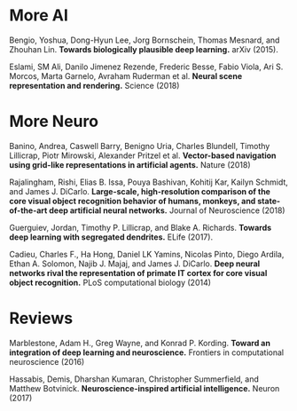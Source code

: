 # More AI
Bengio, Yoshua, Dong-Hyun Lee, Jorg Bornschein, Thomas Mesnard, and Zhouhan Lin. **Towards biologically plausible deep learning.** arXiv (2015).

Eslami, SM Ali, Danilo Jimenez Rezende, Frederic Besse, Fabio Viola, Ari S. Morcos, Marta Garnelo, Avraham Ruderman et al. **Neural scene representation and rendering.** Science (2018)

# More Neuro
Banino, Andrea, Caswell Barry, Benigno Uria, Charles Blundell, Timothy Lillicrap, Piotr Mirowski, Alexander Pritzel et al. **Vector-based navigation using grid-like representations in artificial agents.** Nature (2018)

Rajalingham, Rishi, Elias B. Issa, Pouya Bashivan, Kohitij Kar, Kailyn Schmidt, and James J. DiCarlo. **Large-scale, high-resolution comparison of the core visual object recognition behavior of humans, monkeys, and state-of-the-art deep artificial neural networks.** Journal of Neuroscience (2018)

Guerguiev, Jordan, Timothy P. Lillicrap, and Blake A. Richards. **Towards deep learning with segregated dendrites.** ELife (2017).

Cadieu, Charles F., Ha Hong, Daniel LK Yamins, Nicolas Pinto, Diego Ardila, Ethan A. Solomon, Najib J. Majaj, and James J. DiCarlo. **Deep neural networks rival the representation of primate IT cortex for core visual object recognition.** PLoS computational biology (2014)

# Reviews

Marblestone, Adam H., Greg Wayne, and Konrad P. Kording. **Toward an integration of deep learning and neuroscience.** Frontiers in computational neuroscience (2016)

Hassabis, Demis, Dharshan Kumaran, Christopher Summerfield, and Matthew Botvinick. **Neuroscience-inspired artificial intelligence.** Neuron (2017)
